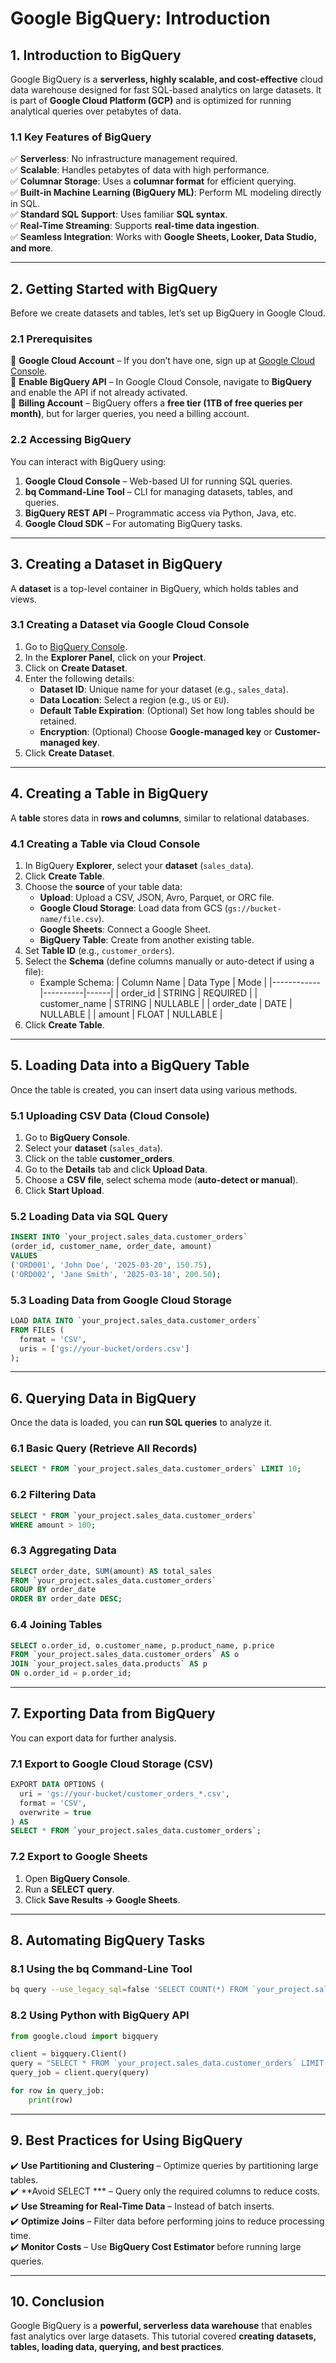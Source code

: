 # **Google BigQuery: Introduction**  

## **1. Introduction to BigQuery**  
Google BigQuery is a **serverless, highly scalable, and cost-effective** cloud data warehouse designed for fast SQL-based analytics on large datasets. It is part of **Google Cloud Platform (GCP)** and is optimized for running analytical queries over petabytes of data.  

### **1.1 Key Features of BigQuery**  
✅ **Serverless**: No infrastructure management required.  
✅ **Scalable**: Handles petabytes of data with high performance.  
✅ **Columnar Storage**: Uses a **columnar format** for efficient querying.  
✅ **Built-in Machine Learning (BigQuery ML)**: Perform ML modeling directly in SQL.  
✅ **Standard SQL Support**: Uses familiar **SQL syntax**.  
✅ **Real-Time Streaming**: Supports **real-time data ingestion**.  
✅ **Seamless Integration**: Works with **Google Sheets, Looker, Data Studio, and more**.  

---

## **2. Getting Started with BigQuery**  
Before we create datasets and tables, let’s set up BigQuery in Google Cloud.

### **2.1 Prerequisites**  
🔹 **Google Cloud Account** – If you don’t have one, sign up at [Google Cloud Console](https://console.cloud.google.com/).  
🔹 **Enable BigQuery API** – In Google Cloud Console, navigate to **BigQuery** and enable the API if not already activated.  
🔹 **Billing Account** – BigQuery offers a **free tier (1TB of free queries per month)**, but for larger queries, you need a billing account.  

### **2.2 Accessing BigQuery**  
You can interact with BigQuery using:  
1. **Google Cloud Console** – Web-based UI for running SQL queries.  
2. **bq Command-Line Tool** – CLI for managing datasets, tables, and queries.  
3. **BigQuery REST API** – Programmatic access via Python, Java, etc.  
4. **Google Cloud SDK** – For automating BigQuery tasks.  

---

## **3. Creating a Dataset in BigQuery**  
A **dataset** is a top-level container in BigQuery, which holds tables and views.

### **3.1 Creating a Dataset via Google Cloud Console**
1. Go to [BigQuery Console](https://console.cloud.google.com/bigquery).
2. In the **Explorer Panel**, click on your **Project**.
3. Click on **Create Dataset**.
4. Enter the following details:  
   - **Dataset ID**: Unique name for your dataset (e.g., `sales_data`).  
   - **Data Location**: Select a region (e.g., `US` or `EU`).  
   - **Default Table Expiration**: (Optional) Set how long tables should be retained.  
   - **Encryption**: (Optional) Choose **Google-managed key** or **Customer-managed key**.  
5. Click **Create Dataset**.

---

## **4. Creating a Table in BigQuery**  
A **table** stores data in **rows and columns**, similar to relational databases.

### **4.1 Creating a Table via Cloud Console**
1. In BigQuery **Explorer**, select your **dataset** (`sales_data`).
2. Click **Create Table**.
3. Choose the **source** of your table data:
   - **Upload**: Upload a CSV, JSON, Avro, Parquet, or ORC file.
   - **Google Cloud Storage**: Load data from GCS (`gs://bucket-name/file.csv`).
   - **Google Sheets**: Connect a Google Sheet.
   - **BigQuery Table**: Create from another existing table.
4. Set **Table ID** (e.g., `customer_orders`).
5. Select the **Schema** (define columns manually or auto-detect if using a file):
   - Example Schema:
     | Column Name | Data Type | Mode |
     |------------|----------|------|
     | order_id   | STRING   | REQUIRED |
     | customer_name | STRING | NULLABLE |
     | order_date | DATE | NULLABLE |
     | amount     | FLOAT   | NULLABLE |
6. Click **Create Table**.

---

## **5. Loading Data into a BigQuery Table**  
Once the table is created, you can insert data using various methods.

### **5.1 Uploading CSV Data (Cloud Console)**
1. Go to **BigQuery Console**.
2. Select your **dataset** (`sales_data`).
3. Click on the table **customer_orders**.
4. Go to the **Details** tab and click **Upload Data**.
5. Choose a **CSV file**, select schema mode (**auto-detect or manual**).
6. Click **Start Upload**.

### **5.2 Loading Data via SQL Query**
```sql
INSERT INTO `your_project.sales_data.customer_orders`
(order_id, customer_name, order_date, amount)
VALUES
('ORD001', 'John Doe', '2025-03-20', 150.75),
('ORD002', 'Jane Smith', '2025-03-18', 200.50);
```

### **5.3 Loading Data from Google Cloud Storage**
```sql
LOAD DATA INTO `your_project.sales_data.customer_orders`
FROM FILES (
  format = 'CSV',
  uris = ['gs://your-bucket/orders.csv']
);
```

---

## **6. Querying Data in BigQuery**  
Once the data is loaded, you can **run SQL queries** to analyze it.

### **6.1 Basic Query (Retrieve All Records)**
```sql
SELECT * FROM `your_project.sales_data.customer_orders` LIMIT 10;
```

### **6.2 Filtering Data**
```sql
SELECT * FROM `your_project.sales_data.customer_orders`
WHERE amount > 100;
```

### **6.3 Aggregating Data**
```sql
SELECT order_date, SUM(amount) AS total_sales
FROM `your_project.sales_data.customer_orders`
GROUP BY order_date
ORDER BY order_date DESC;
```

### **6.4 Joining Tables**
```sql
SELECT o.order_id, o.customer_name, p.product_name, p.price
FROM `your_project.sales_data.customer_orders` AS o
JOIN `your_project.sales_data.products` AS p
ON o.order_id = p.order_id;
```

---

## **7. Exporting Data from BigQuery**
You can export data for further analysis.

### **7.1 Export to Google Cloud Storage (CSV)**
```sql
EXPORT DATA OPTIONS (
  uri = 'gs://your-bucket/customer_orders_*.csv',
  format = 'CSV',
  overwrite = true
) AS
SELECT * FROM `your_project.sales_data.customer_orders`;
```

### **7.2 Export to Google Sheets**
1. Open **BigQuery Console**.
2. Run a **SELECT query**.
3. Click **Save Results → Google Sheets**.

---

## **8. Automating BigQuery Tasks**
### **8.1 Using the bq Command-Line Tool**
```bash
bq query --use_legacy_sql=false 'SELECT COUNT(*) FROM `your_project.sales_data.customer_orders`'
```

### **8.2 Using Python with BigQuery API**
```python
from google.cloud import bigquery

client = bigquery.Client()
query = "SELECT * FROM `your_project.sales_data.customer_orders` LIMIT 10"
query_job = client.query(query)

for row in query_job:
    print(row)
```

---

## **9. Best Practices for Using BigQuery**
✔️ **Use Partitioning and Clustering** – Optimize queries by partitioning large tables.  
✔️ **Avoid SELECT *** – Query only the required columns to reduce costs.  
✔️ **Use Streaming for Real-Time Data** – Instead of batch inserts.  
✔️ **Optimize Joins** – Filter data before performing joins to reduce processing time.  
✔️ **Monitor Costs** – Use **BigQuery Cost Estimator** before running large queries.  

---

## **10. Conclusion**
Google BigQuery is a **powerful, serverless data warehouse** that enables fast analytics over large datasets. This tutorial covered **creating datasets, tables, loading data, querying, and best practices**. 
